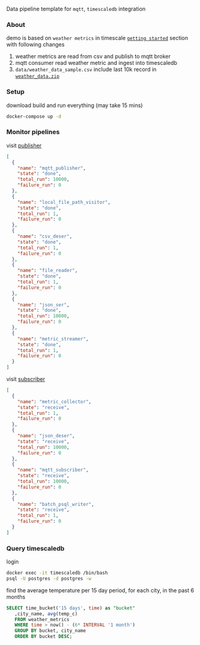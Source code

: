 Data pipeline template for `mqtt`, `timescaledb` integration
### About
demo is based on `weather metrics` in timescale [`getting started`] section with following changes
1. weather metrics are read from csv and publish to mqtt broker
2. mqtt consumer read weather metric and ingest into timescaledb
3. `data/weather_data_sample.csv` include last 10k record in [`weather_data.zip`]
### Setup
download build and run everything (may take 15 mins) 
```bash
docker-compose up -d
```
### Monitor pipelines
visit [publisher](http://localhost:8000/v1/pipe)
```json
[
  {
    "name": "mqtt_publisher",
    "state": "done",
    "total_run": 10000,
    "failure_run": 0
  },
  {
    "name": "local_file_path_visitor",
    "state": "done",
    "total_run": 1,
    "failure_run": 0
  },
  {
    "name": "csv_deser",
    "state": "done",
    "total_run": 1,
    "failure_run": 0
  },
  {
    "name": "file_reader",
    "state": "done",
    "total_run": 1,
    "failure_run": 0
  },
  {
    "name": "json_ser",
    "state": "done",
    "total_run": 10000,
    "failure_run": 0
  },
  {
    "name": "metric_streamer",
    "state": "done",
    "total_run": 1,
    "failure_run": 0
  }
]
``` 
visit [subscriber](http://localhost:8100/v1/pipe)
```json
[
  {
    "name": "metric_collector",
    "state": "receive",
    "total_run": 1,
    "failure_run": 0
  },
  {
    "name": "json_deser",
    "state": "receive",
    "total_run": 10000,
    "failure_run": 0
  },
  {
    "name": "mqtt_subscriber",
    "state": "receive",
    "total_run": 10000,
    "failure_run": 0
  },
  {
    "name": "batch_psql_writer",
    "state": "receive",
    "total_run": 1,
    "failure_run": 0
  }
]
```
### Query timescaledb
login
```bash
docker exec -it timescaledb /bin/bash
psql -U postgres -d postgres -w
```
find the average temperature per 15 day period, for each city, in the past 6 months
```sql
SELECT time_bucket('15 days', time) as "bucket"
   ,city_name, avg(temp_c)
   FROM weather_metrics
   WHERE time > now() - (6* INTERVAL '1 month')
   GROUP BY bucket, city_name
   ORDER BY bucket DESC;
```

[`weather_data.zip`]: https://s3.amazonaws.com/assets.timescale.com/docs/downloads/weather_data.zip
[`getting started`]: https://docs.timescale.com/timescaledb/latest/getting-started/create-hypertable/
